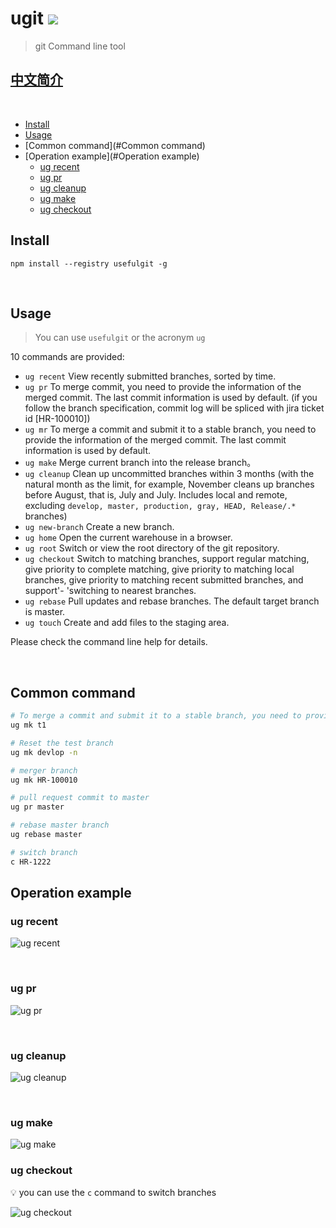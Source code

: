 # ugit [](<!-- omit in toc -->) ![](https://img.shields.io/badge/platform-%EF%A3%BF-brightgreen)

> git Command line tool

## [中文简介](README_zh.md)

<br/>

- [Install](#Install)
- [Usage](#Usage)
- [Common command](#Common command)
- [Operation example](#Operation example)
  - [ug recent](#ug-recent)
  - [ug pr](#ug-pr)
  - [ug cleanup](#ug-cleanup)
  - [ug make](#ug-make)
  - [ug checkout](#ug-checkout)

## Install

`npm install --registry usefulgit -g`

<br/>

## Usage

> You can use `usefulgit` or the acronym `ug`

10 commands are provided:

- `ug recent` View recently submitted branches, sorted by time.
- `ug pr` To merge commit, you need to provide the information of the merged commit. The last commit information is used by default. (if you follow the branch specification, commit log will be spliced with jira ticket id [HR-100010])
- `ug mr` To merge a commit and submit it to a stable branch, you need to provide the information of the merged commit. The last commit information is used by default.
- `ug make` Merge current branch into the release branch。
- `ug cleanup` Clean up uncommitted branches within 3 months (with the natural month as the limit, for example, November cleans up branches before August, that is, July and July. Includes local and remote, excluding `develop, master, production, gray, HEAD, Release/.* `branches)
- `ug new-branch` Create a new branch.
- `ug home` Open the current warehouse in a browser.
- `ug root` Switch or view the root directory of the git repository.
- `ug checkout` Switch to matching branches, support regular matching, give priority to complete matching, give priority to matching local branches, give priority to matching recent submitted branches, and support'- 'switching to nearest branches.
- `ug rebase` Pull updates and rebase branches. The default target branch is master.
- `ug touch` Create and add files to the staging area.

Please check the command line help for details.

<br>

## Common command

```bash
# To merge a commit and submit it to a stable branch, you need to provide the information of the merged commit. The last commit information is used by default.
ug mk t1

# Reset the test branch
ug mk devlop -n

# merger branch
ug mk HR-100010

# pull request commit to master
ug pr master

# rebase master branch
ug rebase master

# switch branch
c HR-1222
```

## Operation example

### ug recent

![ug recent](https://cdn.weipaitang.com/static/public/202011248363cdca-bb9b-cdcabb9b-316c-5272353e2d91-W1734H1180.gif)

<br>

### ug pr

![ug pr](https://cdn.weipaitang.com/static/public/20201124238d0c54-1d39-0c541d39-b361-2f3082a00496-W1734H1180.gif)

<br>

### ug cleanup

![ug cleanup](https://cdn.weipaitang.com/static/public/202011240c1c0d97-c683-0d97c683-9112-b592793efd7b-W1734H1180.gif)

<br>

### ug make

![ug make](https://cdn.weipaitang.com/static/public/20201124ac1891c3-fa57-91c3fa57-4b55-b0a12715b275-W1734H1180.gif)

### ug checkout

💡 you can use the `c` command to switch branches

![ug checkout](https://cdn.weipaitang.com/static/public/202101112d9ba8b8-e94b-a8b8e94b-baaa-bec2a54485c4-W1272H1020.gif)
